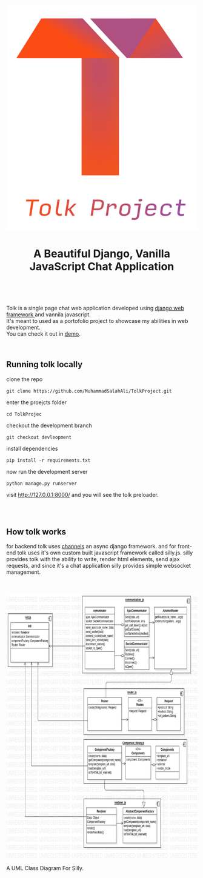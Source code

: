 <h1 align="center">
    <img src="assets/images/logo/TolkProjectIcon.ai.svg" />
</h1>


<h1 align="center">
    A Beautiful Django, Vanilla JavaScript Chat Application
</h1>

<br/>
<br/>
<br/>

<p>Tolk is a single page chat web application developed using <a href="https://github.com/django/django">django web framework </a> and vannila javascript.<br/>
It's meant to used as a portofolio project to showcase my abilities in web development.<br/>
You can check it out in <a href="http://tolk-project.herokuapp.com/">demo</a>.
</p>
<br/>

## Running tolk locally
clone the repo
```
git clone https://github.com/MuhammadSalahAli/TolkProject.git
```
enter the proejcts folder
```
cd TolkProjec
```
checkout the development branch
```
git checkout devleopment
```
install dependencies
```
pip install -r requirements.txt
```
now run the development server
```
python manage.py runserver
```
visit <a href="http://127.0.0.1:8000/">http://127.0.0.1:8000/</a> and you will see the tolk preloader.


<br/>
<br/>

## How tolk works
for backend tolk uses <a href="https://github.com/django/channels">channels</a> an async django framework.
and for front-end tolk uses it's own custom built javascript framework called silly.js. silly provides tolk with the ability to write, render html elements, send ajax requests, and since it's a chat application silly provides simple websocket management. 

<br/>

<br/>

<img src="Documentation/JsAppClassdiagram.jpg"  width="800" height="700"/>

<p>
 A UML Class Diagram For Silly.
</p>
